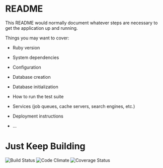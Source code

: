 # README

This README would normally document whatever steps are necessary to get the
application up and running.

Things you may want to cover:

* Ruby version

* System dependencies

* Configuration

* Database creation

* Database initialization

* How to run the test suite

* Services (job queues, cache servers, search engines, etc.)

* Deployment instructions

* ...
# Just Keep Building
![Build Status](https://codeship.com/projects/79c95730-76cc-0134-c96d-666ff52f2d3e/status?branch=master)
![Code Climate](https://codeclimate.com/github/Cyril-Jay/just_keep_building.png)
![Coverage Status](https://coveralls.io/repos/Cyril-Jay/just_keep_building/badge.png)
